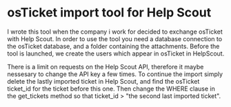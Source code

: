 # osTicket import tool for Help Scout

I wrote this tool when the company i work for decided to exchange osTicket with Help Scout. In order to use the tool you need a database connection to the osTicket database, and a folder containing the attachments. Before the tool is launched, we create the users which appear in osTicket in HelpScout.

There is a limit on requests on the Help Scout API, therefore it maybe nessesary to change the API key a few times. To continue the import simply delete the lastly imported ticket in Help Scout, and find the osTicket ticket\_id for the ticket before this one. Then change the WHERE clause in the get\_tickets method so that ticket_id > "the second last imported ticket".
